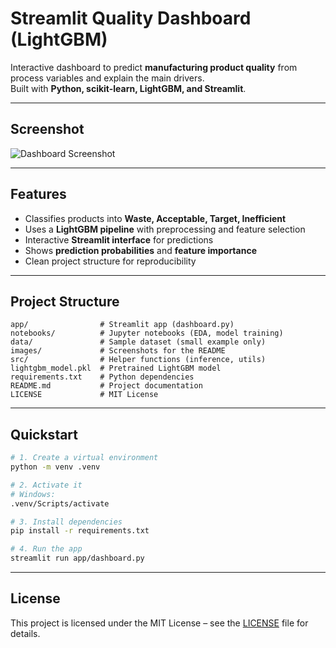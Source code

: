 # Streamlit Quality Dashboard (LightGBM)

Interactive dashboard to predict **manufacturing product quality** from process variables and explain the main drivers.  
Built with **Python, scikit-learn, LightGBM, and Streamlit**.

---

## Screenshot

![Dashboard Screenshot](images/Quality-Prediction-Dashboard---Streamlit-04-02-2025_12_18_PM.png)

---

## Features
- Classifies products into **Waste, Acceptable, Target, Inefficient**
- Uses a **LightGBM pipeline** with preprocessing and feature selection
- Interactive **Streamlit interface** for predictions
- Shows **prediction probabilities** and **feature importance**
- Clean project structure for reproducibility

---

## Project Structure
```
app/                # Streamlit app (dashboard.py)
notebooks/          # Jupyter notebooks (EDA, model training)
data/               # Sample dataset (small example only)
images/             # Screenshots for the README
src/                # Helper functions (inference, utils)
lightgbm_model.pkl  # Pretrained LightGBM model
requirements.txt    # Python dependencies
README.md           # Project documentation
LICENSE             # MIT License
```

---

## Quickstart

```bash
# 1. Create a virtual environment
python -m venv .venv

# 2. Activate it
# Windows:
.venv/Scripts/activate

# 3. Install dependencies
pip install -r requirements.txt

# 4. Run the app
streamlit run app/dashboard.py
```

---

## License
This project is licensed under the MIT License – see the [LICENSE](LICENSE) file for details.
